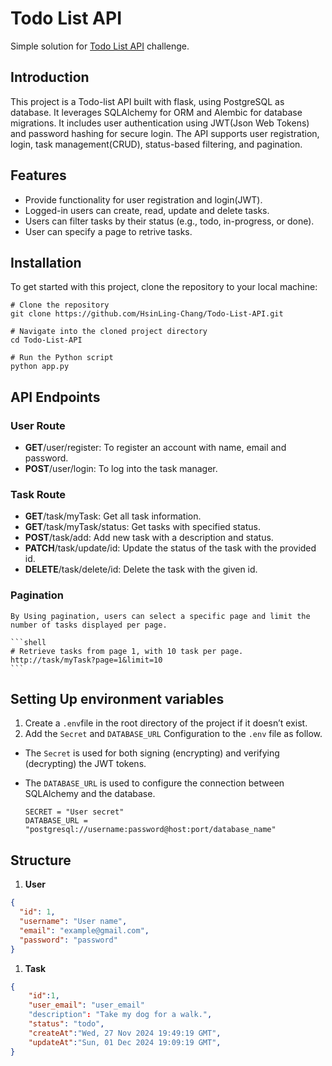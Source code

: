 # Todo List API

Simple solution for [Todo List API](https://roadmap.sh/projects/todo-list-api) challenge.

## Introduction

This project is a Todo-list API built with flask, using PostgreSQL as database. It leverages SQLAlchemy for ORM and Alembic for database migrations. It includes user authentication using JWT(Json Web Tokens) and password hashing for secure login. The API supports user registration, login, task management(CRUD), status-based filtering, and pagination.

## Features

- Provide functionality for user registration and login(JWT).
- Logged-in users can create, read, update and delete tasks.
- Users can filter tasks by their status (e.g., todo, in-progress, or done).
- User can specify a page to retrive tasks.

## Installation

To get started with this project, clone the repository to your local machine:

```shell
# Clone the repository
git clone https://github.com/HsinLing-Chang/Todo-List-API.git

# Navigate into the cloned project directory
cd Todo-List-API

# Run the Python script
python app.py
```

## API Endpoints

### User Route

- **GET**/user/register: To register an account with name, email and password.
- **POST**/user/login: To log into the task manager.

### Task Route

- **GET**/task/myTask: Get all task information.
- **GET**/task/myTask/status: Get tasks with specified status.
- **POST**/task/add: Add new task with a description and status.
- **PATCH**/task/update/id: Update the status of the task with the provided id.
- **DELETE**/task/delete/id: Delete the task with the given id.

### Pagination

    By Using pagination, users can select a specific page and limit the number of tasks displayed per page.

    ```shell
    # Retrieve tasks from page 1, with 10 task per page.
    http://task/myTask?page=1&limit=10
    ```

## Setting Up environment variables

1. Create a `.env`file in the root directory of the project if it doesn’t exist.
2. Add the `Secret` and `DATABASE_URL` Configuration to the `.env` file as follow.

- The `Secret` is used for both signing (encrypting) and verifying (decrypting) the JWT tokens.

- The `DATABASE_URL` is used to configure the connection between SQLAlchemy and the database.
  ```shell
  SECRET = "User secret"
  DATABASE_URL = "postgresql://username:password@host:port/database_name"
  ```

## Structure

1. **User**

```json
{
  "id": 1,
  "username": "User name",
  "email": "example@gmail.com",
  "password": "password"
}
```

1. **Task**

```json
{
    "id":1,
    "user_email": "user_email"
    "description": "Take my dog for a walk.",
    "status": "todo",
    "createAt":"Wed, 27 Nov 2024 19:49:19 GMT",
    "updateAt":"Sun, 01 Dec 2024 19:09:19 GMT",
}
```
